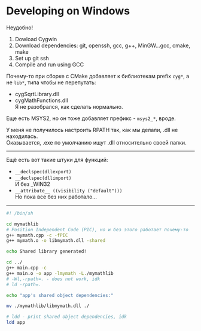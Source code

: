 # Developing on Windows

Неудобно!

1. Dowload Cygwin
2. Download dependencies: git, openssh, gcc, g++, MinGW...gcc, cmake, make
3. Set up git ssh
4. Compile and run using GCC

Почему-то при сборке с CMake добавляет к библиотекам prefix `cyg*`, а не `lib*`, типа чтобы не перепутать:
- cygSqrtLibrary.dll  
- cygMathFunctions.dll  
Я не разобрался, как сделать нормально.

Еще есть MSYS2, но он тоже добавляет префикс - `msys2_*`, вроде.

У меня не получилось настроить RPATH так, как мы делали, .dll не находилась.  
Оказывается, .exe по умолчанию ищут .dll относительно своей папки.

---

Ещё есть вот такие штуки для функций:  
- `__declspec(dllexport)`  
- `__declspec(dllimport)`  
И без _WIN32  
- `__attribute__ ((visibility ("default")))`  
Но пока все без них работало...

---

```sh
#! /bin/sh

cd mymathlib
# Position Independent Code (PIC), но и без этого работает почему-то
g++ mymath.cpp -c -fPIC
g++ mymath.o -o libmymath.dll -shared

echo Shared library generated!

cd ../
g++ main.cpp -c
g++ main.o -o app -lmymath -L./mymathlib 
# -Wl,-rpath=. - does not work, idk
# ld -rpath=.

echo "app's shared object dependencies:"

mv ./mymathlib/libmymath.dll ./

# ldd - print shared object dependencies, idk
ldd app
```

